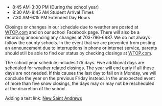 * 8:45 AM-3:00 PM (During the school year)
* 8:30 AM-8:45 AM Student Arrival Times
* 7:30 AM-6:15 PM Extended Day Hours

Closings or changes in our schedule due to weather are posted at [WTOP.com](http://www.wtopnews.com/) and on our school Facebook page.  There will also be a recording announcing any changes at 703-796-6887. We do not always follow the county schools.  In the event that we are prevented from posting an announcement due to interruptions in phone or internet service, parents should still be able to find our status by checking closings at [WTOP.com](http://www.wtopnews.com/).

The school year schedule includes 175 days.  Five additional days are scheduled for weather related closings.  The year will end early if all these days are not needed.  If this causes the last day to fall on a Monday, we will conclude the year on the previous Friday instead.  In the unexpected event of more than five snow closings, the days may or may not be rescheduled at the discretion of the school.

Adding a test link: [New Saint Andrews](https://www.nsa.edu/)